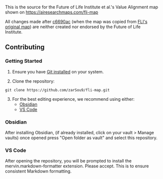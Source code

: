 This is the source for the Future of Life Institute et al.'s Value Alignment map shown on https://airesearchmaps.com/fli-map

All changes made after [c6690ac](https://github.com/zarSou9/fli-map/commit/c6690acf90f38df15341bf16bcd32ce5b32fd072) (when the map was copied from [FLI's original map](https://futureoflife.org/valuealignmentmap/)) are neither created nor endorsed by the Future of Life Institute.

## Contributing

### Getting Started

1. Ensure you have [Git installed](https://git-scm.com/book/en/v2/Getting-Started-Installing-Git) on your system.

2. Clone the repository:
   

```
git clone https://github.com/zarSou9/fli-map.git
```

3. For the best editing experience, we recommend using either:
   - [Obsidian](https://obsidian.md)
   - [VS Code](https://code.visualstudio.com)

### Obsidian

After installing Obsidian, (if already installed, click on your vault > Manage vaults) once opened press "Open folder as vault" and select this repository.

### VS Code

After opening the repository, you will be prompted to install the mervin.markdown-formatter extension. Please accept. This is to ensure consistent Markdown formatting.
